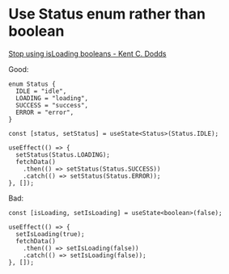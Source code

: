 # Use Status enum rather than boolean

[Stop using isLoading booleans - Kent C. Dodds](https://kentcdodds.com/blog/stop-using-isloading-booleans)

Good:
```tsx
enum Status {
  IDLE = "idle",
  LOADING = "loading",
  SUCCESS = "success",
  ERROR = "error",
}

const [status, setStatus] = useState<Status>(Status.IDLE);

useEffect(() => {
  setStatus(Status.LOADING);
  fetchData()
    .then(() => setStatus(Status.SUCCESS))
    .catch(() => setStatus(Status.ERROR));
}, []);
```

Bad:
```tsx
const [isLoading, setIsLoading] = useState<boolean>(false);

useEffect(() => {
  setIsLoading(true);
  fetchData()
    .then(() => setIsLoading(false))
    .catch(() => setIsLoading(false));
}, []);
```